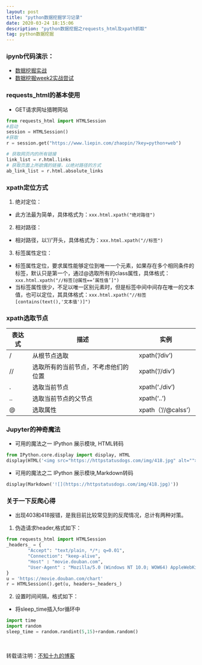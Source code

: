 ```yaml
---
layout: post
title: "python数据挖掘学习记录"
date: 2020-03-24 18:15:06
description: "python数据挖掘之requests_html及xpath抓取"
tag: python数据挖掘
---
```


### ipynb代码演示：

- [数据挖掘实战](https://github.com/FishingFires/FishingFires.github.io/blob/master/ipynb%E5%AE%9E%E6%88%98.ipynb)
- [数据挖掘week2实战尝试](https://github.com/FishingFires/FishingFires.github.io/blob/master/web_week2.ipynb)

### requests_html的基本使用
- GET请求网址猎聘网站

```python
from requests_html import HTMLSession
#启动
session = HTMLSession()
#获取
r = session.get("https://www.liepin.com/zhaopin/?key=python+web")

# 获取网页内的所有链接
link_list = r.html.links
# 获取页面上所欲偶的链接，以绝对路径的方式
ab_link_list = r.html.absolute_links
```
### xpath定位方式

1. 绝对定位：
- 此方法最为简单，具体格式为：`xxx.html.xpath("绝对路径")`
2. 相对路径：
- 相对路径，以‘//’开头，具体格式为：`xxx.html.xpath("//标签")`
3. 标签属性定位：
- 标签属性定位，要求属性能够定位到唯一一个元素，如果存在多个相同条件的标签，默认只是第一个，通过@选取所有的class属性，具体格式：`xxx.html.xpath("//标签[@属性==‘属性值’]")`
- 当标签属性很少，不足以唯一区别元素时，但是标签中间中间存在唯一的文本值，也可以定位，其具体格式：`xxx.html.xpath("//标签[contains(text(),'文本值')]") `

### xpath选取节点

|  表达式   | 描述  |  实例   |
|  ----  | ----  |  ----  |
| /  | 从根节点选取 | xpath(‘/div’)  |
| //  | 选取所有的当前节点，不考虑他们的位置 | xpath(‘//div’)  |
| .  | 选取当前节点 | xpath(‘./div’)  |
| ..  | 选取当前节点的父节点 | xpath(‘..’)  |
| @  | 选取属性 | xpath（’//@calss’） |

### Jupyter的神奇魔法

- 可用的魔法之一 IPython 展示模块, HTML转码

```python
from IPython.core.display import display, HTML
display(HTML('<img src="https://httpstatusdogs.com/img/418.jpg" alt="">'))
```
- 可用的魔法之二 IPython 展示模块,Markdown转码

```python
display(Markdown('![](https://httpstatusdogs.com/img/418.jpg)'))
```

### 关于一下反爬心得

- 出现403和418报错，是我目前比较常见到的反爬情况，总计有两种对策。

1. 伪造请求header,格式如下：

```python
from requests_html import HTMLSession
_headers_ = {
        "Accept": "text/plain, */*; q=0.01",
        "Connection": "keep-alive",
        "Host" : "movie.douban.com",
        "User-Agent" : "Mozilla/5.0 (Windows NT 10.0; WOW64) AppleWebKit/537.36 (KHTML, like Gecko) Chrome/62.0.3250.0 Iron Safari/537.36",
}
u = 'https://movie.douban.com/chart'
r = HTMLSession().get(u, headers=_headers_)
```

2. 设置时间间隔，格式如下：

- 将sleep_time插入for循环中

```python
import time
import random
sleep_time = random.randint(5,15)+random.random()
```
<br>

转载请注明：[不知十九的博客](http://FishingFires.github.io)
